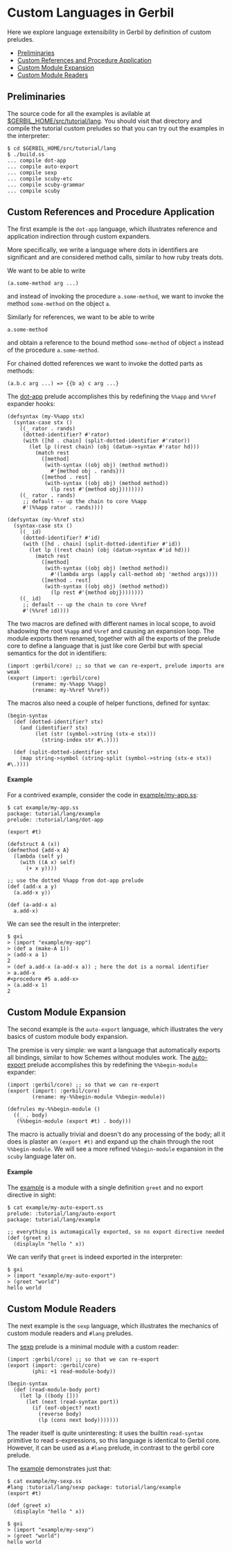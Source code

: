 # Custom Languages in Gerbil

Here we explore language extensibility in Gerbil by definition of custom preludes.

<!-- toc -->

- [Preliminaries](#preliminaries)
- [Custom References and Procedure Application](#custom-references-and-procedure-application)
- [Custom Module Expansion](#custom-module-expansion)
- [Custom Module Readers](#custom-module-readers)

<!-- tocstop -->

## Preliminaries

The source code for all the examples is avilable at [$GERBIL_HOME/src/tutorial/lang](../../src/tutorial/lang).
You should visit that directory and compile the tutorial custom preludes so that you can try out
the examples in the interpreter:
```
$ cd $GERBIL_HOME/src/tutorial/lang
$ ./build.ss
... compile dot-app
... compile auto-export
... compile sexp
... compile scuby-etc
... compile scuby-grammar
... compile scuby
```

## Custom References and Procedure Application

The first example is the `dot-app` language, which illustrates reference and application
indirection through custom expanders.

More specifically, we write a language where dots in identifiers are significant and are
considered method calls, similar to how ruby treats dots.

We want to be able to write
```
(a.some-method arg ...)
```
and instead of invoking the procedure `a.some-method`, we want to invoke the method
`some-method` on the object `a`.

Similarly for references, we want to be able to write
```
a.some-method
```
and obtain a reference to the bound method `some-method` of object `a` instead of
the procedure `a.some-method`.

For chained dotted references we want to invoke the dotted parts as methods:
```
(a.b.c arg ...) => {{b a} c arg ...}
```

The [dot-app](../../src/tutorial/lang/dot-app.ss) prelude accomplishes this by redefining
the `%%app` and `%%ref` expander hooks:
```
(defsyntax (my-%%app stx)
  (syntax-case stx ()
    ((_ rator . rands)
     (dotted-identifier? #'rator)
     (with ([hd . chain] (split-dotted-identifier #'rator))
       (let lp ((rest chain) (obj (datum->syntax #'rator hd)))
         (match rest
           ([method]
            (with-syntax ((obj obj) (method method))
              #'{method obj . rands}))
           ([method . rest]
            (with-syntax ((obj obj) (method method))
              (lp rest #'{method obj})))))))
    ((_ rator . rands)
     ;; default -- up the chain to core %%app
     #'(%%app rator . rands))))

(defsyntax (my-%%ref stx)
  (syntax-case stx ()
    ((_ id)
     (dotted-identifier? #'id)
     (with ([hd . chain] (split-dotted-identifier #'id))
       (let lp ((rest chain) (obj (datum->syntax #'id hd)))
         (match rest
           ([method]
            (with-syntax ((obj obj) (method method))
              #'(lambda args (apply call-method obj 'method args))))
           ([method . rest]
            (with-syntax ((obj obj) (method method))
              (lp rest #'{method obj})))))))
    ((_ id)
     ;; default -- up the chain to core %%ref
     #'(%%ref id))))
```

The two macros are defined with different names in local scope, to avoid shadowing
the root `%%app` and `%%ref` and causing an expansion loop.
The module exports them renamed, together with all the exports of the prelude core
to define a language that is just like core Gerbil but with special semantics for
the dot in identifiers:
```
(import :gerbil/core) ;; so that we can re-export, prelude imports are weak
(export (import: :gerbil/core)
        (rename: my-%%app %%app)
        (rename: my-%%ref %%ref))

```

The macros also need a couple of helper functions, defined for syntax:
```
(begin-syntax
  (def (dotted-identifier? stx)
    (and (identifier? stx)
         (let (str (symbol->string (stx-e stx)))
           (string-index str #\.))))

  (def (split-dotted-identifier stx)
    (map string->symbol (string-split (symbol->string (stx-e stx)) #\.))))
```

#### Example

For a contrived example, consider the code in [example/my-app.ss](../../src/tutorial/lang/example/my-app.ss):

```
$ cat example/my-app.ss
package: tutorial/lang/example
prelude: :tutorial/lang/dot-app

(export #t)

(defstruct A (x))
(defmethod {add-x A}
  (lambda (self y)
    (with ((A x) self)
      (+ x y))))

;; use the dotted %%app from dot-app prelude
(def (add-x a y)
  (a.add-x y))

(def (a-add-x a)
  a.add-x)

```

We can see the result in the interpreter:
```
$ gxi
> (import "example/my-app")
> (def a (make-A 1))
> (add-x a 1)
2
> (def a.add-x (a-add-x a)) ; here the dot is a normal identifier
> a.add-x
#<procedure #5 a.add-x>
> (a.add-x 1)
2
```

## Custom Module Expansion

The second example is the `auto-export` language, which illustrates the very basics
of custom module body expansion.

The premise is very simple: we want a language that automatically exports all bindings,
similar to how Schemes without modules work.
The [auto-export](../../src/tutorial/lang/auto-export.ss) prelude accomplishes this by
redefining the `%%begin-module` expander:
```
(import :gerbil/core) ;; so that we can re-export
(export (import: :gerbil/core)
        (rename: my-%%begin-module %%begin-module))

(defrules my-%%begin-module ()
  ((_ . body)
   (%%begin-module (export #t) . body)))
```

The macro is actually trivial and doesn't do any processing of the body; all it
does is plaster an `(export #t)` and expand up the chain through the root `%%begin-module`.
We will see a more refined `%%begin-module` expansion in the `scuby` language later on.

#### Example

The [example](../../src/tutorial/lang/example/my-auto-export.ss) is a module
with a single definition `greet` and no export directive in sight:
```
$ cat example/my-auto-export.ss 
prelude: :tutorial/lang/auto-export
package: tutorial/lang/example

;; everything is automagically exported, so no export directive needed
(def (greet x)
  (displayln "hello " x))

```

We can verify that `greet` is indeed exported in the interpreter:
```
$ gxi
> (import "example/my-auto-export")
> (greet "world")
hello world
```

## Custom Module Readers

The next example is the `sexp` language, which illustrates the mechanics of custom module
readers and `#lang` preludes.

The [sexp](../../src/tutorial/lang/sexp.ss) prelude is a minimal module with a custom
reader:
```
(import :gerbil/core) ;; so that we can re-export
(export (import: :gerbil/core)
        (phi: +1 read-module-body))

(begin-syntax
  (def (read-module-body port)
    (let lp ((body []))
      (let (next (read-syntax port))
        (if (eof-object? next)
          (reverse body)
          (lp (cons next body)))))))
```
The reader itself is quite uninteresting: it uses the builtin `read-syntax` primitive
to read s-expressions, so this language is identical to Gerbil core. However, it can be
used as a `#lang` prelude, in contrast to the gerbil core prelude.

The [example](../../src/tutorial/lang/example/my-sexp.ss) demonstrates just that:
```
$ cat example/my-sexp.ss
#lang :tutorial/lang/sexp package: tutorial/lang/example
(export #t)

(def (greet x)
  (displayln "hello " x))

$ gxi
> (import "example/my-sexp")
> (greet "world")
hello world
```
